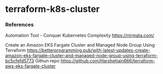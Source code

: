 # terraform-k8s-cluster

### References

Automation Tool - Conquer Kubernetes Complexity
https://nirmata.com/

Create an Amazon EKS Fargate Cluster and Managed Node Group Using Terraform 
https://betterprogramming.pub/with-latest-updates-create-amazon-eks-fargate-cluster-and-managed-node-group-using-terraform-bc5cfefd5773
Githun repo
https://github.com/Harshetjain666/terraform-aws-eks-fargate-cluster